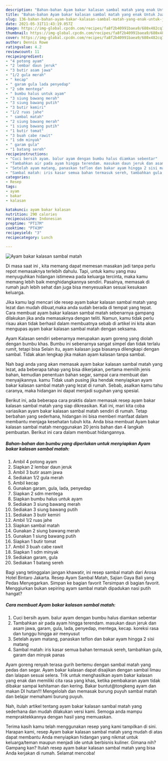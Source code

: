 ```yaml
---
description: "Bahan-bahan Ayam bakar kalasan sambal matah yang enak Untuk Jualan"
title: "Bahan-bahan Ayam bakar kalasan sambal matah yang enak Untuk Jualan"
slug: 136-bahan-bahan-ayam-bakar-kalasan-sambal-matah-yang-enak-untuk-jualan
date: 2021-05-31T11:43:19.057Z
image: https://img-global.cpcdn.com/recipes/fa8f2b40991baea9/680x482cq70/ayam-bakar-kalasan-sambal-matah-foto-resep-utama.jpg
thumbnail: https://img-global.cpcdn.com/recipes/fa8f2b40991baea9/680x482cq70/ayam-bakar-kalasan-sambal-matah-foto-resep-utama.jpg
cover: https://img-global.cpcdn.com/recipes/fa8f2b40991baea9/680x482cq70/ayam-bakar-kalasan-sambal-matah-foto-resep-utama.jpg
author: Dennis Rowe
ratingvalue: 4.2
reviewcount: 11
recipeingredient:
- "4 potong ayam"
- "2 lembar daun jeruk"
- "3 butir asam jawa"
- "1/2 gula merah"
- " kecap"
- " garam gula lada penyedap"
- "2 sdm mentega"
- " bumbu halus untuk ayam"
- "3 siung bawang merah"
- "3 siung bawang putih"
- "3 butir kemiri"
- "1/2 ruas jahe"
- " sambal matah"
- "2 siung bawang merah"
- "1 siung bawang putih"
- "1 butir tomat"
- "3 buah cabe rawit"
- "1 sdm minyak"
- " garam gula"
- "1 batang sereh"
recipeinstructions:
- "Cuci bersih ayam. balur ayam dengan bumbu halus diamkan sebentar"
- "Tambahkan air pada ayam hingga terendam. masukan daun jeruk dan asam jawa, garam, gula, lada, penyedap, mentega, kecap. koreksi rasa dan tunggu hingga air menyusut"
- "Setelah ayam matang, panaskan teflon dan bakar ayam hingga 2 sisi matang"
- "Sambal matah: iris kasar semua bahan termasuk sereh, tambahkan gula, garam dan minyak panas"
categories:
- Resep
tags:
- ayam
- bakar
- kalasan

katakunci: ayam bakar kalasan 
nutrition: 290 calories
recipecuisine: Indonesian
preptime: "PT17M"
cooktime: "PT43M"
recipeyield: "3"
recipecategory: Lunch

---
```



![Ayam bakar kalasan sambal matah](https://img-global.cpcdn.com/recipes/fa8f2b40991baea9/680x482cq70/ayam-bakar-kalasan-sambal-matah-foto-resep-utama.jpg)

Di masa  saat ini , kita memang dapat memesan masakan jadi tanpa perlu repot memasaknya terlebih dahulu. Tapi, untuk kamu yang mau menyuguhkan hidangan istimewa pada keluarga tercinta, maka kamu memang lebih baik menghidangkannya sendiri. Pasalnya, memasak di rumah jauh lebih sehat dan juga bisa menyesuaikan sesuai kesukaan keluarga.

Jika kamu lagi mencari ide resep ayam bakar kalasan sambal matah yang lezat dan mudah dibuat,maka anda sudah berada di tempat yang tepat. Cara membuat ayam bakar kalasan sambal matah  sebenarnya gampang dilakukan jika anda memasaknya dengan teliti. Namun, kamu tidak perlu risau akan tidak berhasil dalam membuatnya 
sebab di artikel ini kita akan mengupas ayam bakar kalasan sambal matah dengan seksama.  

Ayam Kalasan sendiri sebenarnya merupakan ayam goreng yang diolah dengan bumbu khas. Bumbu ini sebenarnya sangat simpel dan tidak terlalu rumit, tetapi bisa Selain itu, ayam kalasan juga biasanya dilengkapi dengan sambal. Tidak akan lengkap jika makan ayam kalasan tanpa sambal.

Nah bagi anda yang akan memasak ayam bakar kalasan sambal matah yang lezat, ada beberapa tahap yang bisa dikerjakan, pertama memilih jenis bahan, kemudian penentuan bahan segar, sampai cara membuat dan menyajikannya. kamu Tidak usah pusing jika hendak menyiapkan ayam bakar kalasan sambal matah yang lezat di rumah. Sebab, asalkan kamu  tahu caranya, maka hidangan ini dapat menjadi suguhan yang spesial.

Berikut ini, ada beberapa cara praktis  dalam memasak resep ayam bakar kalasan sambal matah yang siap dikreasikan. Kali ini, mari kita coba variasikan ayam bakar kalasan sambal matah sendiri di rumah. Tetap berbahan yang sederhana, hidangan ini bisa memberi manfaat dalam membantu menjaga kesehatan tubuh kita. Anda bisa membuat Ayam bakar kalasan sambal matah menggunakan 20 jenis bahan dan 4 langkah pembuatan. Berikut ini cara dalam membuat hidangannya.

<!--inarticleads1-->

##### Bahan-bahan dan bumbu yang diperlukan untuk menyiapkan Ayam bakar kalasan sambal matah:

1. Ambil 4 potong ayam
1. Siapkan 2 lembar daun jeruk
1. Ambil 3 butir asam jawa
1. Sediakan 1/2 gula merah
1. Ambil  kecap
1. Gunakan  garam, gula, lada, penyedap
1. Siapkan 2 sdm mentega
1. Siapkan  bumbu halus untuk ayam
1. Sediakan 3 siung bawang merah
1. Sediakan 3 siung bawang putih
1. Sediakan 3 butir kemiri
1. Ambil 1/2 ruas jahe
1. Siapkan  sambal matah
1. Gunakan 2 siung bawang merah
1. Gunakan 1 siung bawang putih
1. Siapkan 1 butir tomat
1. Ambil 3 buah cabe rawit
1. Siapkan 1 sdm minyak
1. Sediakan  garam, gula
1. Sediakan 1 batang sereh


Bagi yang tetinggalan jangan khawatir, ini resep sambal matah dari Arosa Hotel Bintaro Jakarta. Resep Ayam Sambal Matah, Sajian Gaya Bali yang Pedas Menyegarkan. Simpan ke bagian favorit Tersimpan di bagian favorit. Menggiurkan bukan sepiring ayam sambal matah dipadukan nasi putih hangat? 

<!--inarticleads2-->

##### Cara membuat Ayam bakar kalasan sambal matah:

1. Cuci bersih ayam. balur ayam dengan bumbu halus diamkan sebentar
1. Tambahkan air pada ayam hingga terendam. masukan daun jeruk dan asam jawa, garam, gula, lada, penyedap, mentega, kecap. koreksi rasa dan tunggu hingga air menyusut
1. Setelah ayam matang, panaskan teflon dan bakar ayam hingga 2 sisi matang
1. Sambal matah: iris kasar semua bahan termasuk sereh, tambahkan gula, garam dan minyak panas


Ayam goreng renyah terasa gurih bertemu dengan sambal matah yang pedas dan segar. Ayam bakar kalasan dapat disajikan dengan sambal limau dan lalapan sesuai selera. Trik untuk menghasilkan ayam bakar kalasan yang enak dan memiliki cita rasa yang khas, ketika pembakaran ayam tidak dibakar sampai kehitaman dan kering. Bakar buntut@tongkeng ayam dan makan DI hutan!!! Mengelolah dan memasak burung puyuh sambal matah dan belajar memahami burung puyuh. 

Nah, itulah artikel tentang  ayam bakar kalasan sambal matah  yang sederhana dan mudah dilakukan versi kami. Semoga anda mampu mempraktekkannya dengan hasil yang memuaskan. 

Terima kasih kamu telah menggunakan resep yang kami tampilkan di sini. Harapan kami, resep  Ayam bakar kalasan sambal matah yang mudah di atas dapat membantu Anda menyiapkan hidangan yang nikmat untuk keluarga/teman maupun menjadi ide untuk berbisnis kuliner. Gimana nih? Gampang kan? Itulah resep ayam bakar kalasan sambal matah yang bisa Anda kerjakan di rumah. Selamat mencoba!

